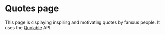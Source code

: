 # Quotes page
This page is displaying inspiring and motivating quotes by famous people.
It uses the [Quotable](https://github.com/lukePeavey/quotable) API.